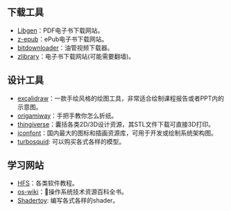 ## 下载工具
- [Libgen](http://libgen.is/)：PDF电子书下载网站。
- [z-epub](https://z-epub.com/)：ePub电子书下载网站。
- [bitdownloader](https://bitdownloader.io/)：油管视频下载器。
- [zlibrary](https://1lib.limited/)：电子书下载网站(可能需要翻墙)。

## 设计工具
- [excalidraw](https://excalidraw.com/%E4%B9%88)：一款手绘风格的绘图工具，非常适合绘制课程报告或者PPT内的示意图。
- [origamiway](https://www.origamiway.com/paper-folding-crafts-step-by-step.shtml)：手把手教你怎么折纸。
- [thingiverse](https://www.thingiverse.com/)：囊括各类2D/3D设计资源，其STL文件下载可直接3D打印。
- [iconfont](https://www.iconfont.cn)：国内最大的图标和插画资源库，可用于开发或绘制系统架构图。
- [turbosquid](https://www.turbosquid.com/): 可以购买各式各样的模型。

## 学习网站
- [HFS](https://hepsoftwarefoundation.org/training/curriculum.html)：各类软件教程。
- [os-wiki](https://wiki.osdev.org/Main_Page)：操作系统技术资源百科全书。
- [Shadertoy](https://www.shadertoy.com/): 编写各式各样的shader。

